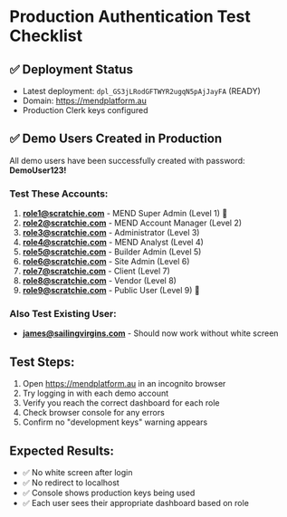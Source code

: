 # Production Authentication Test Checklist

## ✅ Deployment Status
- Latest deployment: `dpl_GS3jLRodGFTWYR2ugqN5pAjJayFA` (READY)
- Domain: https://mendplatform.au
- Production Clerk keys configured

## ✅ Demo Users Created in Production

All demo users have been successfully created with password: **DemoUser123!**

### Test These Accounts:
1. **role1@scratchie.com** - MEND Super Admin (Level 1) 👑
2. **role2@scratchie.com** - MEND Account Manager (Level 2)
3. **role3@scratchie.com** - Administrator (Level 3)
4. **role4@scratchie.com** - MEND Analyst (Level 4)
5. **role5@scratchie.com** - Builder Admin (Level 5)
6. **role6@scratchie.com** - Site Admin (Level 6)
7. **role7@scratchie.com** - Client (Level 7)
8. **role8@scratchie.com** - Vendor (Level 8)
9. **role9@scratchie.com** - Public User (Level 9) 👤

### Also Test Existing User:
- **james@sailingvirgins.com** - Should now work without white screen

## Test Steps:
1. Open https://mendplatform.au in an incognito browser
2. Try logging in with each demo account
3. Verify you reach the correct dashboard for each role
4. Check browser console for any errors
5. Confirm no "development keys" warning appears

## Expected Results:
- ✅ No white screen after login
- ✅ No redirect to localhost
- ✅ Console shows production keys being used
- ✅ Each user sees their appropriate dashboard based on role